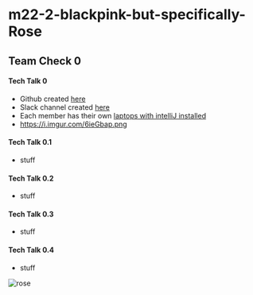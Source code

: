 # m22-2-blackpink-but-specifically-Rose

## Team Check 0
#### Tech Talk 0
- Github created [here](https://github.com/zenxha/m22-2-blackpink-but-specifically-Rose) 
- Slack channel created [here](https://app.slack.com/client/TRDESSQ3T/C02BRKQ8T0T)
- Each member has their own [laptops with intelliJ installed](https://files.catbox.moe/qhi8gh.jpg)
- https://i.imgur.com/6ieGbap.png
#### Tech Talk 0.1
- stuff
#### Tech Talk 0.2
- stuff
#### Tech Talk 0.3
- stuff
#### Tech Talk 0.4
- stuff

![rose](https://fc-195d3.kxcdn.com/wp-content/uploads/2019/06/Rose-Fresh-Cherry-White-Dress-Inspiration-2.jpg)

